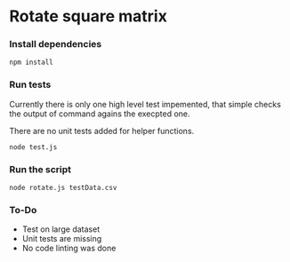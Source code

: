 # Rotate square matrix

### Install dependencies
```console
npm install
```

### Run tests
Currently there is only one high level test impemented, that simple checks the output of command agains the execpted one.

There are no unit tests added for helper functions.

```console
node test.js
```

### Run the script
```console
node rotate.js testData.csv
```

### To-Do
- Test on large dataset
- Unit tests are missing
- No code linting was done
